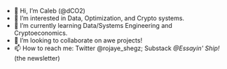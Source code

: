 - 👋 Hi, I’m Caleb (@dCO2)
- 👀 I’m interested in Data, Optimization, and Crypto systems.
- 🌱 I’m currently learning Data/Systems Engineering and Cryptoeconomics.
- 💞️ I’m looking to collaborate on awe projects!
- 📫 How to reach me: Twitter @rojaye_shegz; Substack _@Essayin' Ship!_ (the newsletter)

<!---
dCO2/dCO2 is a ✨ special ✨ repository because its `README.md` (this file) appears on your GitHub profile.
You can click the Preview link to take a look at your changes.
--->
